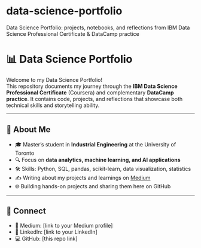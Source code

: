 # data-science-portfolio
Data Science Portfolio: projects, notebooks, and reflections from IBM Data Science Professional Certificate &amp; DataCamp practice

# 📊 Data Science Portfolio

Welcome to my Data Science Portfolio!  
This repository documents my journey through the **IBM Data Science Professional Certificate** (Coursera) and complementary **DataCamp practice**. It contains code, projects, and reflections that showcase both technical skills and storytelling ability.  

---

## 🚀 About Me
- 🎓 Master’s student in **Industrial Engineering** at the University of Toronto  
- 🔍 Focus on **data analytics, machine learning, and AI applications**  
- 🛠 Skills: Python, SQL, pandas, scikit-learn, data visualization, statistics  
- ✍️ Writing about my projects and learnings on [Medium](https://medium.com)  
- 🌐 Building hands-on projects and sharing them here on GitHub  

---

## 🤝 Connect
- 📖 Medium: [link to your Medium profile]  
- 💼 LinkedIn: [link to your LinkedIn]  
- 💻 GitHub: [this repo link]  
